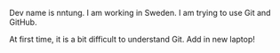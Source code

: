 Dev name is nntung. I am working in Sweden. I am trying to use Git and GitHub.

At first time, it is a bit difficult to understand Git.
Add in new laptop!